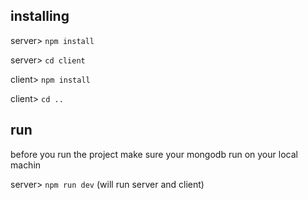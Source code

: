
## installing

server> `npm install`

server> `cd client`

client> `npm install`

client> `cd ..`


## run

before you run the project make sure your mongodb run on your local machin

server> `npm run dev` (will run server and client)